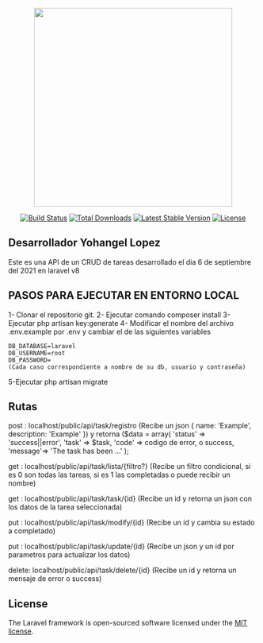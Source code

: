 <p align="center"><a href="https://laravel.com" target="_blank"><img src="https://raw.githubusercontent.com/laravel/art/master/logo-lockup/5%20SVG/2%20CMYK/1%20Full%20Color/laravel-logolockup-cmyk-red.svg" width="400"></a></p>

<p align="center">
<a href="https://travis-ci.org/laravel/framework"><img src="https://travis-ci.org/laravel/framework.svg" alt="Build Status"></a>
<a href="https://packagist.org/packages/laravel/framework"><img src="https://img.shields.io/packagist/dt/laravel/framework" alt="Total Downloads"></a>
<a href="https://packagist.org/packages/laravel/framework"><img src="https://img.shields.io/packagist/v/laravel/framework" alt="Latest Stable Version"></a>
<a href="https://packagist.org/packages/laravel/framework"><img src="https://img.shields.io/packagist/l/laravel/framework" alt="License"></a>
</p>

## Desarrollador Yohangel Lopez 
Este es una API de un CRUD de tareas desarrollado el dia 6 de septiembre del 2021 en laravel v8

## PASOS PARA EJECUTAR EN ENTORNO LOCAL
1- Clonar el repositorio git.
2- Ejecutar comando composer install 
3- Ejecutar php artisan key:generate
4- Modificar el nombre del archivo .env.example por .env y cambiar el de las siguientes variables

    DB_DATABASE=laravel
    DB_USERNAME=root
    DB_PASSWORD=
    (Cada caso correspondiente a nombre de su db, usuario y contraseña)
5-Ejecutar php artisan migrate

## Rutas
post  : localhost/public/api/task/registro 
    (Recibe un json {
                        name: 'Example',
                        description: 'Example'
                    })
    y retorna ($data = array(
                'status' => 'success||error',
                'task'   => $task,
                'code'   => codigo de error, o success,
                'message'=> 'The task has been ...'
            );

get   : localhost/public/api/task/lista/{filtro?}
    (Recibe un filtro condicional, si es 0 son todas las tareas, si es 1 las completadas o puede recibir un nombre)

get   : localhost/public/api/task/task/{id}
        (Recibe un id y retorna un json con los datos de la tarea seleccionada)

put   : localhost/public/api/task/modify/{id}
    (Recibe un id y cambia su estado a completado)

put   : localhost/public/api/task/update/{id}
    (Recibe un json y un id por parametros para actualizar los datos)

delete: localhost/public/api/task/delete/{id}
    (Recibe un id y retorna un mensaje de error o success)

## License

The Laravel framework is open-sourced software licensed under the [MIT license](https://opensource.org/licenses/MIT).
